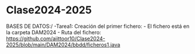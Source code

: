 # Clase2024-2025
BASES DE DATOS:/
  -Tarea1: Creación del primer fichero:
    - El fichero está en la carpeta DAM2024
    - Ruta del fichero: https://github.com/aiittoor10/Clase2024-2025/blob/main/DAM2024/bbdd/ficheros1.java
